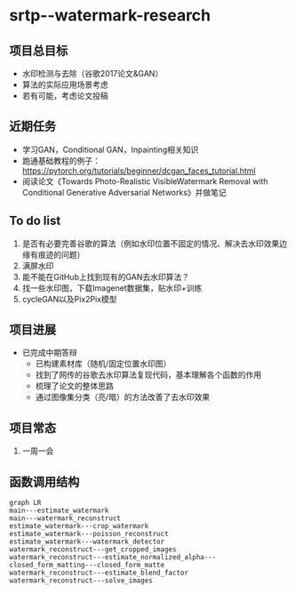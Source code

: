 # srtp--watermark-research
## 项目总目标
- 水印检测与去除（谷歌2017论文&GAN）
- 算法的实际应用场景考虑
- 若有可能，考虑论文投稿



## 近期任务

- 学习GAN，Conditional GAN，Inpainting相关知识
- 跑通基础教程的例子：https://pytorch.org/tutorials/beginner/dcgan_faces_tutorial.html
- 阅读论文《Towards Photo-Realistic VisibleWatermark Removal with Conditional Generative Adversarial Networks》并做笔记



## To do list

1. 是否有必要完善谷歌的算法（例如水印位置不固定的情况、解决去水印效果边缘有痕迹的问题）
2. 满屏水印
3. 能不能在GitHub上找到现有的GAN去水印算法？
4. 找⼀些⽔印图，下载Imagenet数据集，贴⽔印+训练
5. cycleGAN以及Pix2Pix模型



## 项目进展
- 已完成中期答辩
  - 已构建素材库（随机/固定位置水印图）  
  - 找到了网传的谷歌去水印算法复现代码，基本理解各个函数的作用
  - 梳理了论文的整体思路
  - 通过图像集分类（亮/暗）的方法改善了去水印效果



## 项目常态
1. 一周一会



## 函数调用结构

```mermaid
graph LR
main---estimate_watermark
main---watermark_reconstruct
estimate_watermark---crop_watermark
estimate_watermark---poisson_reconstruct
estimate_watermark---watermark_detector
watermark_reconstruct---get_cropped_images
watermark_reconstruct---estimate_normalized_alpha---closed_form_matting---closed_form_matte
watermark_reconstruct---estimate_blend_factor
watermark_reconstruct---solve_images
```

